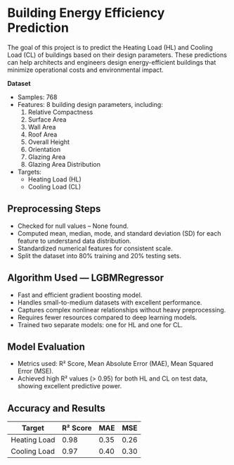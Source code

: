 # Building Energy Efficiency Prediction
The goal of this project is to predict the Heating Load (HL) and Cooling Load (CL) of buildings based on their design parameters. These predictions can help architects and engineers design energy-efficient buildings that minimize operational costs and environmental impact.

**Dataset**
* Samples: 768
* Features: 8 building design parameters, including:
  1. Relative Compactness
  2. Surface Area
  3. Wall Area
  4. Roof Area
  5. Overall Height
  6. Orientation
  7. Glazing Area
  8. Glazing Area Distribution
* Targets:
  * Heating Load (HL)
  * Cooling Load (CL)

## Preprocessing Steps
* Checked for null values – None found.
* Computed mean, median, mode, and standard deviation (SD) for each feature to understand data distribution.
* Standardized numerical features for consistent scale.
* Split the dataset into 80% training and 20% testing sets.

## Algorithm Used — LGBMRegressor
  * Fast and efficient gradient boosting model.
  * Handles small-to-medium datasets with excellent performance.
  * Captures complex nonlinear relationships without heavy preprocessing.
  * Requires fewer resources compared to deep learning models.
  * Trained two separate models: one for HL and one for CL.

## Model Evaluation
* Metrics used: R² Score, Mean Absolute Error (MAE), Mean Squared Error (MSE).
* Achieved high R² values (> 0.95) for both HL and CL on test data, showing excellent predictive power.

## Accuracy and Results

| Target       | R² Score | MAE  | MSE  |
| ------------ | -------- | ---- | ---- |
| Heating Load | 0.98     | 0.35 | 0.26 |
| Cooling Load | 0.97     | 0.40 | 0.30 |



